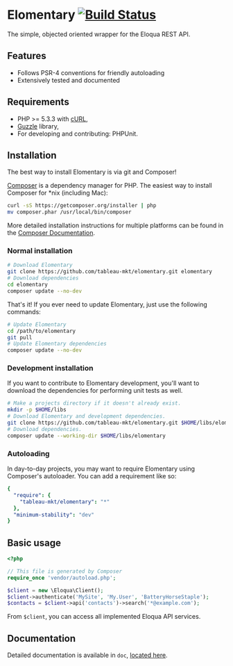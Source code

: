 # Elomentary [![Build Status](https://travis-ci.org/tableau-mkt/elomentary.svg)](https://travis-ci.org/tableau-mkt/elomentary)

The simple, objected oriented wrapper for the Eloqua REST API.

## Features

* Follows PSR-4 conventions for friendly autoloading
* Extensively tested and documented

## Requirements

* PHP >= 5.3.3 with [cURL](http://php.net/manual/en/book.curl.php),
* [Guzzle](https://github.com/guzzle/guzzle) library,
* For developing and contributing: PHPUnit.

## Installation

The best way to install Elomentary is via git and Composer!

[Composer](http://getcomposer.org/) is a dependency manager for PHP. The easiest
way to install Composer for *nix (including Mac):

```bash
curl -sS https://getcomposer.org/installer | php
mv composer.phar /usr/local/bin/composer
```

More detailed installation instructions for multiple platforms can be found in
the [Composer Documentation](http://getcomposer.org/doc/00-intro.md).

### Normal installation

```bash
# Download Elomentary
git clone https://github.com/tableau-mkt/elomentary.git elomentary
# Download dependencies
cd elomentary
composer update --no-dev
```

That's it! If you ever need to update Elomentary, just use the following
commands:

```bash
# Update Elomentary
cd /path/to/elomentary
git pull
# Update Elomentary dependencies
composer update --no-dev
```

### Development installation

If you want to contribute to Elomentary development, you'll want to download the
dependencies for performing unit tests as well.

```bash
# Make a projects directory if it doesn't already exist.
mkdir -p $HOME/libs
# Download Elomentary and development dependencies.
git clone https://github.com/tableau-mkt/elomentary.git $HOME/libs/elomentary
# Download dependencies.
composer update --working-dir $HOME/libs/elomentary
```

### Autoloading

In day-to-day projects, you may want to require Elomentary using Composer's
autoloader. You can add a requirement like so:

```yaml
{
  "require": {
    "tableau-mkt/elomentary": "*"
  },
  "minimum-stability": "dev"
}
```

## Basic usage

```php
<?php

// This file is generated by Composer
require_once 'vendor/autoload.php';

$client = new \Eloqua\Client();
$client->authenticate('MySite', 'My.User', 'BatteryHorseStaple');
$contacts = $client->api('contacts')->search('*@example.com');
```

From `$client`, you can access all implemented Eloqua API services.

## Documentation

Detailed documentation is available in `doc`, [located here](doc/index.md).
